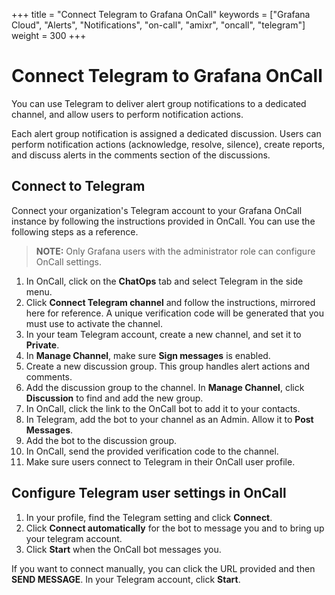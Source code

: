 +++
title = "Connect Telegram to Grafana OnCall"
keywords = ["Grafana Cloud", "Alerts", "Notifications", "on-call", "amixr", "oncall", "telegram"]
weight = 300
+++

# Connect Telegram to Grafana OnCall

You can use Telegram to deliver alert group notifications to a dedicated channel, and allow users to perform notification actions. 

Each alert group notification is assigned a dedicated discussion. Users can perform notification actions (acknowledge, resolve, silence), create reports, and discuss alerts in the comments section of the discussions.

## Connect to Telegram

Connect your organization's Telegram account to your Grafana OnCall instance by following the instructions provided in OnCall. You can use the following steps as a reference.

>**NOTE:** Only Grafana users with the administrator role can configure OnCall settings.

1. In OnCall, click on the **ChatOps** tab and select Telegram in the side menu.
1. Click **Connect Telegram channel** and follow the instructions, mirrored here for reference. A unique verification code will be generated that you must use to activate the channel.
1. In your team Telegram account, create a new channel, and set it to **Private**. 
1. In **Manage Channel**, make sure **Sign messages** is enabled.
1. Create a new discussion group.
    This group handles alert actions and comments.
1. Add the discussion group to the channel. 
    In **Manage Channel**, click **Discussion** to find and add the new group. 
1. In OnCall, click the link to the OnCall bot to add it to your contacts. 
1. In Telegram, add the bot to your channel as an Admin. Allow it to **Post Messages**. 
1. Add the bot to the discussion group. 
1. In OnCall, send the provided verification code to the channel.
1. Make sure users connect to Telegram in their OnCall user profile.

## Configure Telegram user settings in OnCall

1. In your profile, find the Telegram setting and click **Connect**.
1. Click **Connect automatically** for the bot to message you and to bring up your telegram account.
1. Click **Start** when the OnCall bot messages you.

If you want to connect manually, you can click the URL provided and then **SEND MESSAGE**. In your Telegram account, click **Start**.